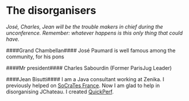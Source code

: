 # &nbsp;

# The disorganisers

*José, Charles, Jean will be the trouble makers in chief during the unconference. Remember: whatever happens is this only thing that could have.*

####Grand Chambellan####
José Paumard is well famous among the community, for his pons

####Mr president####
Charles Sabourdin (Former ParisJug Leader) 

####Jean Bisutti####
I am a Java consultant working at Zenika. I previously helped on [SoCraTes France](https://socrates-fr.github.io/). Now I am glad to help in disorganising JChateau. 
I created [QuickPerf](https://github.com/quick-perf/quickperf).

